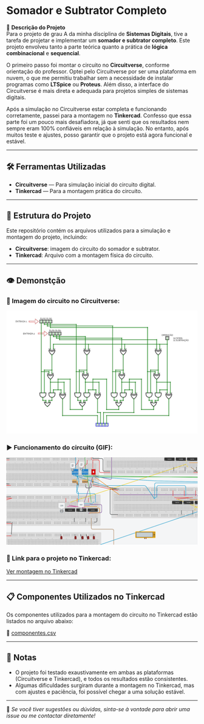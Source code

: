 # Somador e Subtrator Completo

📘 **Descrição do Projeto**  
Para o projeto de grau A da minha disciplina de **Sistemas Digitais**, tive a tarefa de projetar e implementar um **somador e subtrator completo**. Este projeto envolveu tanto a parte teórica quanto a prática de **lógica combinacional** e **sequencial**.

O primeiro passo foi montar o circuito no **Circuitverse**, conforme orientação do professor. Optei pelo Circuitverse por ser uma plataforma em nuvem, o que me permitiu trabalhar sem a necessidade de instalar programas como **LTSpice** ou **Proteus**. Além disso, a interface do Circuitverse é mais direta e adequada para projetos simples de sistemas digitais.

Após a simulação no Circuitverse estar completa e funcionando corretamente, passei para a montagem no **Tinkercad**. Confesso que essa parte foi um pouco mais desafiadora, já que senti que os resultados nem sempre eram 100% confiáveis em relação à simulação. No entanto, após muitos teste e ajustes, posso garantir que o projeto está agora funcional e estável.

---

## 🛠️ Ferramentas Utilizadas

- **Circuitverse** — Para simulação inicial do circuito digital.
- **Tinkercad** — Para a montagem prática do circuito.

---
## 📂 Estrutura do Projeto

Este repositório contém os arquivos utilizados para a simulação e montagem do projeto, incluindo:

- **Circuitverse**: imagem do circuito do somador e subtrator.
- **Tinkercad**: Arquivo com a montagem física do circuito.

---

## 👁️ Demonstção

### 🔌 Imagem do circuito no Circuitverse:
![Circuito no Circuitverse](https://github.com/GabrielGoulartM/maia_projetos/blob/46820d1d225bb964942850b4f67b8165db5cf27e/Sistemas%20Digitais/somador%26subtrator_completo/circuito.jpeg)


### ▶️ Funcionamento do circuito (GIF):
![Funcionamento do circuito](https://github.com/GabrielGoulartM/maia_projetos/blob/46820d1d225bb964942850b4f67b8165db5cf27e/Sistemas%20Digitais/somador%26subtrator_completo/Funcionamento_do_somador%26Subtrator.gif)

### 🔗 Link para o projeto no Tinkercad:
[Ver montagem no Tinkercad](https://www.tinkercad.com/things/7tI9P2eOnP4-terrific-bruticus-densor/editel?returnTo=%2Fthings%2F7tI9P2eOnP4-terrific-bruticus-densor&sharecode=XwYSBXLDj1PVxYlYSl5PV1y1hnKo4KhlZibH_zvs0aU)

---

## 📋 Componentes Utilizados no Tinkercad

Os componentes utilizados para a montagem do circuito no Tinkercad estão listados no arquivo abaixo:

📄 [componentes.csv](componentes.csv)

---

## 📌 Notas

- O projeto foi testado exaustivamente em ambas as plataformas (Circuitverse e Tinkercad), e todos os resultados estão consistentes.
- Algumas dificuldades surgiram durante a montagem no Tinkercad, mas com ajustes e paciência, foi possível chegar a uma solução estável.

---

📢 *Se você tiver sugestões ou dúvidas, sinta-se à vontade para abrir uma issue ou me contactar diretamente!*
